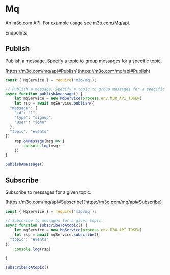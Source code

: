 # Mq

An [m3o.com](https://m3o.com) API. For example usage see [m3o.com/Mq/api](https://m3o.com/Mq/api).

Endpoints:

## Publish

Publish a message. Specify a topic to group messages for a specific topic.


[https://m3o.com/mq/api#Publish](https://m3o.com/mq/api#Publish)

```js
const { MqService } = require('m3o/mq');

// Publish a message. Specify a topic to group messages for a specific topic.
async function publishAmessage() {
	let mqService = new MqService(process.env.M3O_API_TOKEN)
	let rsp = await mqService.publish({
  "message": {
    "id": "1",
    "type": "signup",
    "user": "john"
  },
  "topic": "events"
})
	rsp.onMessage(msg => {
		console.log(msg)
	})
}

publishAmessage()
```
## Subscribe

Subscribe to messages for a given topic.


[https://m3o.com/mq/api#Subscribe](https://m3o.com/mq/api#Subscribe)

```js
const { MqService } = require('m3o/mq');

// Subscribe to messages for a given topic.
async function subscribeToAtopic() {
	let mqService = new MqService(process.env.M3O_API_TOKEN)
	let rsp = await mqService.subscribe({
  "topic": "events"
})
	console.log(rsp)
	
}

subscribeToAtopic()
```
